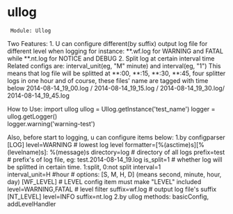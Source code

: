 ullog
=====
     Module: Ullog
 
 Two Features:
    1. U can configure different(by suffix) output log file for different level when logging
       for instance: **.wf.log for WARNING and FATAL  while **.nt.log for NOTICE and DEBUG
    2. Split log at certain interval time
       Related configs are: interval_unit(eg, "M" minute) and interval(eg, "1")
       This means that log file will be splitted at **:00, **:15, **:30, **:45, 
       four splitter logs in one hour and of course, these files' name are tagged with time below
       2014-08-14_19_00.log / 2014-08-14_19_15.log / 2014-08-14_19_30.log/ 2014-08-14_19_45.log

 How to Use:
   import ullog
   ullog = Ullog.getInstance('test_name')
   logger = ullog.getLogger()   
   logger.warning('warning-test')

   Also, before start to logging, u can configure items below:
   1.by configparser
   [LOG]
   level=WARNING           # lowest log level
   formatter=[%(asctime)s][%(levelname)s]: %(message)s
   directory=log           # directory of all logs
   prefix=test             # prefix's of log file, eg: test.2014-08-14_19.log
   is_split=1              # whether log will be splitted in certain time. 1:split, 0:not split
   interval=1                
   interval_unit=H #hour   # options: [S, M, H, D] (means second, minute, hour, day)
   [WF_LEVEL]              # LEVEL config item must make "LEVEL" included
   level=WARNING,FATAL     # level filter
   suffix=wf.log           # output log file's suffix
   [NT_LEVEL]
   level=INFO
   suffix=nt.log
   2.by ullog methods: basicConfig, addLevelHandler
